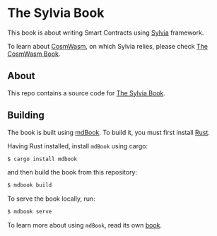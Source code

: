 # The Sylvia Book

This book is about writing Smart Contracts using [Sylvia](https://github.com/CosmWasm/sylvia) framework.

To learn about [CosmWasm](https://github.com/CosmWasm),
on which Sylvia relies, please check [The CosmWasm Book](https://book.cosmwasm.com/index.html).

## About

This repo contains a source code for [The Sylvia Book](https://cosmwasm.github.io/sylvia-book/).

## Building

The book is built using [mdBook](https://github.com/rust-lang/mdBook).
To build it, you must first install [Rust](https://www.rust-lang.org/tools/install).

Having Rust installed, install `mdBook` using cargo:

```bash
$ cargo install mdbook
```

and then build the book from this repository:

```bash
$ mdbook build
```

To serve the book locally, run:

```bash
$ mdbook serve
```

To learn more about using `mdBook`, read its own [book](https://rust-lang.github.io/mdBook/index.html).
